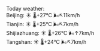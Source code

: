 Today weather:  
Beijing: ☀️   🌡️+27°C 🌬️↖11km/h  
Tianjin: ☀️   🌡️+25°C 🌬️↖7km/h  
Shijiazhuang: ☀️   🌡️+26°C 🌬️↑7km/h  
Tangshan: ☀️   🌡️+24°C 🌬️↖7km/h  
